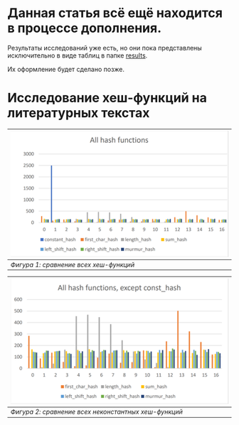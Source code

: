# Данная статья всё ещё находится в процессе дополнения.
Результаты исследований уже есть, но они пока представлены исключительно в виде таблиц в папке [results](./results/).

Их оформление будет сделано позже.

# Исследование хеш-функций на литературных текстах

| <img src="results/all_functions.png" width=600> |
| --- |
| *Фигура 1: сравнение всех хеш-функций* |

| <img src="results/except_constant.png" width=600> |
| --- |
| *Фигура 2: сравнение всех неконстантных хеш-функций* |